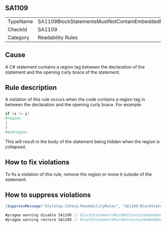 ﻿## SA1109

<table>
<tr>
  <td>TypeName</td>
  <td>SA1109BlockStatementsMustNotContainEmbeddedRegions</td>
</tr>
<tr>
  <td>CheckId</td>
  <td>SA1109</td>
</tr>
<tr>
  <td>Category</td>
  <td>Readability Rules</td>
</tr>
</table>

## Cause

A C# statement contains a region tag between the declaration of the statement and the opening curly brace of the statement.

## Rule description

A violation of this rule occurs when the code contains a region tag in between the declaration and the opening curly brace. For example:

```csharp
if (x != y)
#region
{
}
#endregion
```

This will result in the body of the statement being hidden when the region is collapsed.

## How to fix violations

To fix a violation of this rule, remove the region or move it outside of the statement.

## How to suppress violations

```csharp
[SuppressMessage("StyleCop.CSharp.ReadabilityRules", "SA1109:BlockStatementsMustNotContainEmbeddedRegions", Justification = "Reviewed.")]
```

```csharp
#pragma warning disable SA1109 // BlockStatementsMustNotContainEmbeddedRegions
#pragma warning restore SA1109 // BlockStatementsMustNotContainEmbeddedRegions
```
